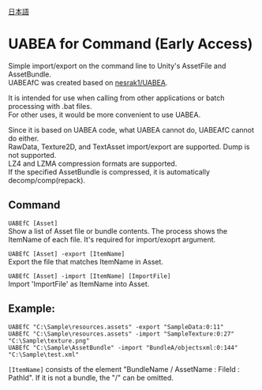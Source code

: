 [日本語](https://github.com/RaininSaga/UABEAfC/blob/master/README_JP.md)
# UABEA for Command  (Early Access) 

Simple import/export on the command line to Unity's AssetFile and AssetBundle.  
UABEAfC was created based on [nesrak1/UABEA](https://github.com/nesrak1/UABEA).

It is intended for use when calling from other applications or batch processing with .bat files.  
For other uses, it would be more convenient to use UABEA.  
  
Since it is based on UABEA code, what UABEA cannot do, UABEAfC cannot do either.  
RawData, Texture2D, and TextAsset import/export are supported. Dump is not supported.  
LZ4 and LZMA compression formats are supported.  
If the specified AssetBundle is compressed, it is automatically decomp/comp(repack).

## Command
  ```UABEfC [Asset]```  
    Show a list of Asset file or bundle contents.
    The process shows the ItemName of each file. It's required for import/exoprt argument.

  ```UABEfC [Asset] -export [ItemName]```  
    Export the file that matches ItemName in Asset.

  ```UABEfC [Asset] -import [ItemName] [ImportFile]```  
    Import 'ImportFile' as ItemName into Asset.

## Example:
  ```UABEfC "C:\Sample\resources.assets" -export "SampleData:0:11"```  
  ```UABEfC "C:\Sample\resources.assets" -import "SampleTexture:0:27" "C:\Sample\texture.png"```  
  ```UABEfC "C:\Sample\AssetBundle" -import "BundleA/objectsxml:0:144" "C:\Sample\test.xml"```  
  
 ```[ItemName]``` consists of the element "BundleName / AssetName : FileId : PathId". If it is not a bundle, the "/" can be omitted.
